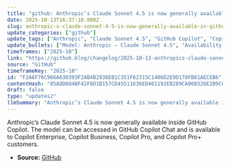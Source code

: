 ```yaml
---
title: "github: Anthropic’s Claude Sonnet 4.5 is now generally available in GitHub Copilot"
date: 2025-10-13T16:37:10.000Z
slug: anthropic-s-claude-sonnet-4-5-is-now-generally-available-in-github-copilot
update_categories: ["github"]
update_tags: ["Anthropic", "Claude Sonnet 4.5", "GitHub Copilot", "Copilot Chat", "product update", "availability"]
update_bullets: ["Model: Anthropic — Claude Sonnet 4.5", "Availability: Generally available now", "Where: Accessible in GitHub Copilot Chat", "Who: Available to Copilot Enterprise, Copilot Business, Copilot Pro, and Copilot Pro+ customers", "Source: Announcement posted on The GitHub Blog"]
timeframes: ["2025-10"]
link: "https://github.blog/changelog/2025-10-13-anthropics-claude-sonnet-4-5-is-now-generally-available-in-github-copilot"
source: "GitHub"
timeframeKey: "2025-10"
id: "F2A6F76C966A630393F2AB4B2938EB1C351F62315C1406D2E9D178FB61AECEB6"
contentHash: "85A8D884BF42F8D1B157CD45511636ED401192EB289CA060326E2B9CCBDB17F4"
draft: false
type: "updates2"
llmSummary: "Anthropic’s Claude Sonnet 4.5 is now generally available inside GitHub Copilot. The model can be accessed in GitHub Copilot Chat and is available to Copilot Enterprise, Copilot Business, Copilot Pro, and Copilot Pro+ customers."
---
```


Anthropic’s Claude Sonnet 4.5 is now generally available inside GitHub Copilot. The model can be accessed in GitHub Copilot Chat and is available to Copilot Enterprise, Copilot Business, Copilot Pro, and Copilot Pro+ customers.

- **Source:** [GitHub](https://github.blog/changelog/2025-10-13-anthropics-claude-sonnet-4-5-is-now-generally-available-in-github-copilot)
